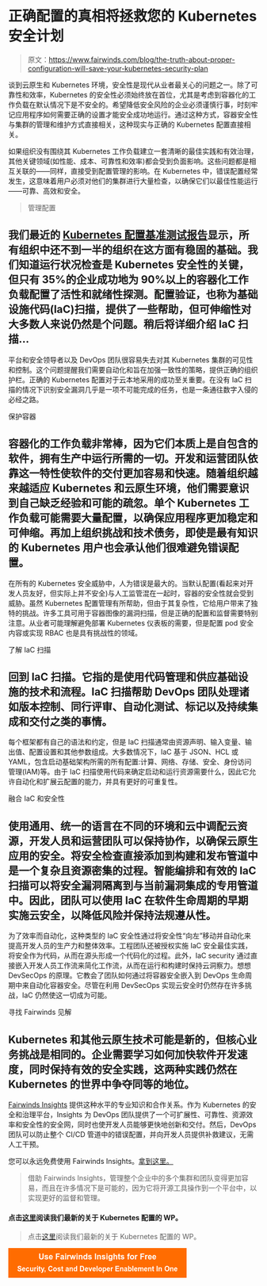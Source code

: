 # 正确配置的真相将拯救您的 Kubernetes 安全计划

> 原文：<https://www.fairwinds.com/blog/the-truth-about-proper-configuration-will-save-your-kubernetes-security-plan>

 谈到云原生和 Kubernetes 环境，安全性是现代从业者最关心的问题之一。除了可靠性和效率，Kubernetes 的安全性必须始终放在首位，尤其是考虑到容器化的工作负载在默认情况下是不安全的。希望降低安全风险的企业必须谨慎行事，时刻牢记应用程序如何需要正确的设置才能安全成功地运行。通过这种方式，容器安全性与集群的管理和维护方式直接相关，这种现实与正确的 Kubernetes 配置直接相关。

如果组织没有围绕其 Kubernetes 工作负载建立一套清晰的最佳实践和有效治理，其他关键领域(如性能、成本、可靠性和效率)都会受到负面影响。这些问题都是相互关联的——同样，直接受到配置管理的影响。在 Kubernetes 中，错误配置经常发生，这意味着用户必须对他们的集群进行大量检查，以确保它们以最佳性能运行——可靠、高效和安全。

> 管理配置

## 我们最近的 [Kubernetes 配置基准测试报告](https://www.fairwinds.com/kubernetes-config-benchmark-report)显示，所有组织中还不到一半的组织在这方面有稳固的基础。我们知道运行状况检查是 Kubernetes 安全性的关键，但只有 35%的企业成功地为 90%以上的容器化工作负载配置了活性和就绪性探测。配置验证，也称为基础设施代码(IaC)扫描，提供了一些帮助，但可伸缩性对大多数人来说仍然是个问题。稍后将详细介绍 IaC 扫描…

平台和安全领导者以及 DevOps 团队很容易失去对其 Kubernetes 集群的可见性和控制。这个问题提醒我们需要自动化和旨在加强一致性的策略，提供正确的组织护栏。正确的 Kubernetes 配置对于云本地采用的成功至关重要。在没有 IaC 扫描的情况下识别安全漏洞几乎是一项不可能完成的任务，也是一条通往数字入侵的必经之路。

保护容器

## 容器化的工作负载非常棒，因为它们本质上是自包含的软件，拥有生产中运行所需的一切。开发和运营团队依靠这一特性使软件的交付更加容易和快速。随着组织越来越适应 Kubernetes 和云原生环境，他们需要意识到自己缺乏经验和可能的疏忽。单个 Kubernetes 工作负载可能需要大量配置，以确保应用程序更加稳定和可伸缩。再加上组织挑战和技术债务，即使是最有知识的 Kubernetes 用户也会承认他们很难避免错误配置。

在所有的 Kubernetes 安全威胁中，人为错误是最大的。当默认配置(看起来对开发人员友好，但实际上并不安全)与人工监管混在一起时，容器的安全性就会受到威胁。虽然 Kubernetes 配置管理有所帮助，但由于其复杂性，它给用户带来了独特的挑战。许多工具可用于容器图像的漏洞扫描，但是正确的配置和监督需要特别注意。从业者可能理解避免部署 Kubernetes 仪表板的需要，但是配置 pod 安全内容或实现 RBAC 也是具有挑战性的领域。

了解 IaC 扫描

## 回到 IaC 扫描。它指的是使用代码管理和供应基础设施的技术和流程。IaC 扫描帮助 DevOps 团队处理诸如版本控制、同行评审、自动化测试、标记以及持续集成和交付之类的事情。

每个框架都有自己的语法和约定，但是 IaC 扫描通常由资源声明、输入变量、输出值、配置设置和其他参数组成。大多数情况下，IaC 基于 JSON、HCL 或 YAML，包含启动基础架构所需的所有配置:计算、网络、存储、安全、身份访问管理(IAM)等。由于 IaC 扫描使用代码来确定启动和运行资源需要什么，因此它允许自动化和扩展云配置的能力，并具有更好的可重复性。

融合 IaC 和安全性

## 使用通用、统一的语言在不同的环境和云中调配云资源，开发人员和运营团队可以保持协作，以确保云原生应用的安全。将安全检查直接添加到构建和发布管道中是一个复杂且资源密集的过程。智能编排和有效的 IaC 扫描可以将安全漏洞隔离到与当前漏洞集成的专用管道中。因此，团队可以使用 IaC 在软件生命周期的早期实施云安全，以降低风险并保持法规遵从性。

为了效率而自动化，这种类型的 IaC 安全性通过将安全性“向左”移动并自动化来提高开发人员的生产力和整体效率。工程团队还被授权实施 IaC 安全最佳实践，将安全作为代码，从而在源头形成一个代码化的过程。此外，IaC security 通过直接嵌入开发人员工作流来简化工作流，从而在运行和构建时保持云洞察力。想想 DevSecOps 的原理。它教会了团队如何通过将容器安全嵌入到 DevOps 生命周期中来自动化容器安全。尽管在利用 DevSecOps 实现云安全时仍然存在许多挑战，IaC 仍然使这一切成为可能。

寻找 Fairwinds 见解

## Kubernetes 和其他云原生技术可能是新的，但核心业务挑战是相同的。企业需要学习如何加快软件开发速度，同时保持有效的安全实践，这两种实践仍然在 Kubernetes 的世界中争夺同等的地位。

[Fairwinds Insights](https://www.fairwinds.com/insights) 提供这种水平的专业知识和合作关系。作为 Kubernetes 的安全和治理平台，Insights 为 DevOps 团队提供了一个可扩展性、可靠性、资源效率和安全性的安全网，同时也使开发人员能够更快地创新和交付。然后，DevOps 团队可以防止整个 CI/CD 管道中的错误配置，并向开发人员提供补救建议，无需人工干预。

您可以永远免费使用 Fairwinds Insights。[拿到这里。](/coming-soon)

> 借助 Fairwinds Insights，管理整个企业中的多个集群和团队变得更加容易，而且在许多情况下是可能的，因为它将开源工具操作到一个平台中，以实现更好的监督和管理。

#### 点击[这里](https://www.fairwinds.com/kubernetes-good-bad-misconfigured-white-paper)阅读我们最新的关于 Kubernetes 配置的 WP。

> 点击[这里](https://www.fairwinds.com/kubernetes-good-bad-misconfigured-white-paper)阅读我们最新的关于 Kubernetes 配置的 WP。

[![Use Fairwinds Insights for Free Security, Cost and Developer Enablement In One](img/7c86296320eb01b215d8e2755e9c5b9d.png)](https://cta-redirect.hubspot.com/cta/redirect/2184645/34aa4987-a1f9-438a-a145-d7d82d5c479a)